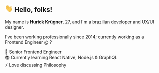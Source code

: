  ## <img src="https://raw.githubusercontent.com/hurick/hurick/master/assets/wave.gif" width="25px"> Hello, folks!

My name is **Hurick Krügner**, 27, and I'm a brazilian developer and UX/UI designer.  

I've been working professionally since 2014; currently working as a Frontend Engineer @ ?

💼 Senior Frontend Engineer  
📚 Currently learning React Native, Node.js & GraphQL  
⚡ Love discussing Philosophy
